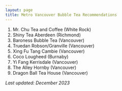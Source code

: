 ```yaml
---
layout: page
title: Metro Vancouver Bubble Tea Recommendations
---
```


1. Mr. Chu Tea and Coffee (White Rock)
2. Shiny Tea Aberdeen (Richmond)
3. Baroness Bubble Tea (Vancouver)
4. Truedan Robson/Granville (Vancouver)
5. Xing Fu Tang Cambie (Vancouver)
6. Coco Lougheed (Burnaby)
7. Yi Fang Kerrisdale (Vancouver)
8. The Alley Hornby (Vancouver)
9. Dragon Ball Tea House (Vancouver)

*Last updated: December 2023*

